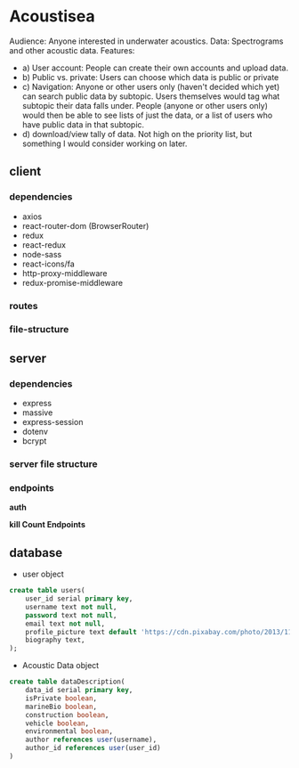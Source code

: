 # Acoustisea

Audience: Anyone interested in underwater acoustics.
Data: Spectrograms and other acoustic data.
Features:  
- a) User account: People can create their own accounts and upload data. 
- b) Public vs. private: Users can choose which data is public or private 
- c) Navigation: Anyone or other users only (haven't decided which yet) can search public data by subtopic. Users themselves would tag what subtopic their data falls under. People (anyone or other users only) would then be able to see lists of just the data, or a list of users who have public data in that subtopic.
- d) download/view tally of data. Not high on the priority list, but something I would consider working on later.

## client

### dependencies
- axios
- react-router-dom (BrowserRouter)
- redux
- react-redux
- node-sass
- react-icons/fa
- http-proxy-middleware
- redux-promise-middleware

### routes



### file-structure

## server

### dependencies
- express
- massive
- express-session
- dotenv
- bcrypt

### server file structure


### endpoints

**auth**



**kill Count Endpoints**


## database

- user object

```sql
create table users(
    user_id serial primary key,
    username text not null,
    password text not null,
    email text not null,
    profile_picture text default 'https://cdn.pixabay.com/photo/2013/11/01/11/13/dolphin-203875_1280.jpg',
    biography text,
);
```

- Acoustic Data object

```sql
create table dataDescription(
    data_id serial primary key,
    isPrivate boolean,
    marineBio boolean,
    construction boolean,
    vehicle boolean,
    environmental boolean,
    author references user(username),
    author_id references user(user_id)
)
```